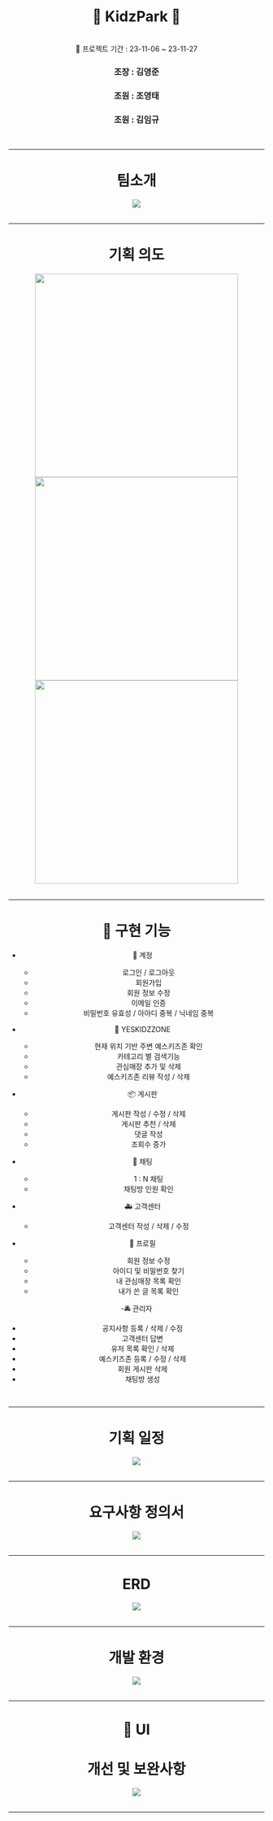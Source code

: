 
# <div align="center"> 👶 KidzPark 👶 </div>
<br />
<div align="center"> 🚀 프로젝트 기간 : 23-11-06 ~ 23-11-27
<h3 align="center">조장 :  김영준</h3>
<h3 align="center">조원 :  조영태</h3>
<h3 align="center">조원 :  김임규</h3>
<br />
<hr />
  
# <div align="center"> 팀소개 </div>
<div align="center">
<img src="/img/2023-11-28 16 20 58.png">
</div>
<br />
<hr />


# <div align="center"> 기획 의도 </div>
<div align="center">
<img src="/img/2023-11-28 16 21 28.png" width="400px"> <img src="/img/2023-11-28 16 21 42.png" width="400px">
<img src="/img/2023-11-28 16 22 02.png" width="400px">
</div>
<br />
<hr />

# <div align="center"> 📱 구현 기능 </div>
- 🔐 계정
  - 로그인 / 로그아웃
  - 회원가입
  - 회원 정보 수정
  - 이메일 인증
  - 비밀번호 유효성 / 아아디 중복 / 닉네임 중복 

- 📍 YESKIDZZONE
  - 현재 위치 기반 주변 예스키즈존 확인
  - 카테고리 별 검색기능
  - 관심매장 추가 및 삭제
  - 예스키즈존 리뷰 작성 / 삭제 
 
- 📦 게시판
  - 게시판 작성 / 수정 / 삭제
  - 게시판 추천 / 삭제
  - 댓글 작성
  - 조회수 증가 
  
- 💬 채팅
  - 1 : N 채팅
  - 채팅방 인원 확인 

- 🚑 고객센터
  - 고객센터 작성 / 삭제 / 수정

- 👤 프로필
  - 회원 정보 수정
  - 아이디 및 비밀번호 찾기
  - 내 관심매장 목록 확인
  - 내가 쓴 글 목록 확인 
  
-🚔 관리자 
  - 공지사항 등록 / 삭제 / 수정
  - 고객센터 답변
  - 유저 목록 확인 / 삭제
  - 예스키즈존 등록 / 수정 / 삭제
  - 회원 게시판 삭제 
  - 채팅방 생성

<br />
<hr />


# <div align="center"> 기획 일정 </div>
<div align="center">
<img src="/img/2023-11-28 16 22 53.png">
</div>
<br />
<hr />

# <div align="center"> 요구사항 정의서 </div>
<div align="center">
<img src="/img/2023-11-28 16 23 02.png">
</div>
<br />
<hr />

# <div align="center"> ERD </div>
<div align="center">
<img src="/img/2023-11-28 16 23 17.png">
</div>
<br />
<hr />

# <div align="center"> 개발 환경 </div>
<div align="center">
<img src="/img/2023-11-28 16 22 18.png">
</div>
<br />
<hr />

# <div align="center"> 🎨 UI </div>
<div align="center">



</div>


# <div align="center"> 개선 및 보완사항 </div>
<div align="center">
<img src="/img/2023-11-28 16 23 49.png">
</div>
<br />
<hr />

